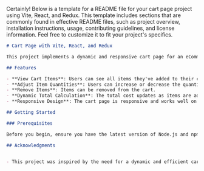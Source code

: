 Certainly! Below is a template for a README file for your cart page project using Vite, React, and Redux. This template includes sections that are commonly found in effective README files, such as project overview, installation instructions, usage, contributing guidelines, and license information. Feel free to customize it to fit your project's specifics.

```markdown
# Cart Page with Vite, React, and Redux

This project implements a dynamic and responsive cart page for an eCommerce platform, leveraging the power of Vite for fast development setup, React for building the user interface, and Redux for managing the application's state. The cart page allows users to view items they have added, adjust quantities, remove items, and see the total cost dynamically.

## Features

- **View Cart Items**: Users can see all items they've added to their cart.
- **Adjust Item Quantities**: Users can increase or decrease the quantity of each item in their cart.
- **Remove Items**: Items can be removed from the cart.
- **Dynamic Total Calculation**: The total cost updates as items are added, removed, or quantities are changed.
- **Responsive Design**: The cart page is responsive and works well on both desktop and mobile devices.

## Getting Started

### Prerequisites

Before you begin, ensure you have the latest version of Node.js and npm installed on your machine. This project was built with Node.js version 16.0.2

## Acknowledgments


- This project was inspired by the need for a dynamic and efficient cart system